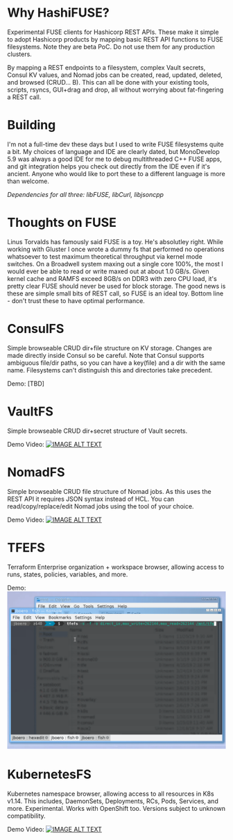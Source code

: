 # Why HashiFUSE?
Experimental FUSE clients for Hashicorp REST APIs.  These make it simple to adopt Hashicorp products by mapping basic REST API functions to FUSE filesystems.  Note they are beta PoC.  Do not use them for any production clusters.

By mapping a REST endpoints to a filesystem, complex Vault secrets, Consul KV values, and Nomad jobs can be created, read, updated, deleted, and browsed (CRUD... B).  This can all be done with your existing tools, scripts, rsyncs, GUI+drag and drop, all without worrying about fat-fingering a REST call.

# Building
I'm not a full-time dev these days but I used to write FUSE filesystems quite a bit.  My choices of language and IDE are clearly dated, but MonoDevelop 5.9 was always a good IDE for me to debug multithreaded C++ FUSE apps, and git integration helps you check out directly from the IDE even if it's ancient.  Anyone who would like to port these to a different language is more than welcome.

_Dependencies for all three: libFUSE, libCurl, libjsoncpp_

# Thoughts on FUSE
Linus Torvalds has famously said FUSE is a toy.  He's absolutley right.  While working with Gluster I once wrote a dummy fs that performed no operations whatsoever to test maximum theoretical throughput via kernel mode switches.  On a Broadwell system maxing out a single core 100%, the most I would ever be able to read or write maxed out at about 1.0 GB/s.  Given kernel cache and RAMFS exceed 8GB/s on DDR3 with zero CPU load, it's pretty clear FUSE should never be used for block storage.  The good news is these are simple small bits of REST call, so FUSE is an ideal toy.  Bottom line - don't trust these to have optimal performance.

# ConsulFS
Simple browseable CRUD dir+file structure on KV storage.  Changes are made directly inside Consul so be careful.  Note that Consul supports ambiguous file/dir paths, so you can have a key(file) and a dir with the same name.  Filesystems can't distinguish this and directories take precedent.

Demo: [TBD]

# VaultFS
Simple browseable CRUD dir+secret structure of Vault secrets.

Demo Video:
[![IMAGE ALT TEXT](http://i3.ytimg.com/vi/S_3j9Awlu-o/maxresdefault.jpg)](https://youtu.be/S_3j9Awlu-o)

# NomadFS
Simple browseable CRUD file structure of Nomad jobs.  As this uses the REST API it requires JSON syntax instead of HCL.  You can read/copy/replace/edit Nomad jobs using the tool of your choice.

Demo Video:
[![IMAGE ALT TEXT](http://i3.ytimg.com/vi/THBi2ke1SlQ/maxresdefault.jpg)](https://youtu.be/THBi2ke1SlQ)

# TFEFS
Terraform Enterprise organization + workspace browser, allowing access to runs, states, policies, variables, and more.

Demo:
![TFEFS Demo Webp](tfefs.webp)

# KubernetesFS
Kubernetes namespace browser, allowing access to all resources in K8s v1.14.  This includes, DaemonSets, Deployments, RCs, Pods, Services, and more. Experimental.  Works with OpenShift too.  Versions subject to unknown compatibility.

Demo Video:
[![IMAGE ALT TEXT](http://i3.ytimg.com/vi/f5wjM-GKtLo/maxresdefault.jpg)](https://youtu.be/f5wjM-GKtLo)
